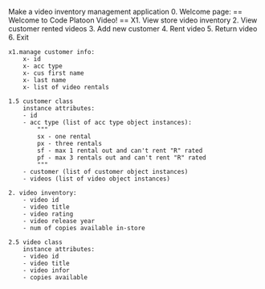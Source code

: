 


Make a video inventory management application
    0. Welcome page:
            == Welcome to Code Platoon Video! ==
        X1. View store video inventory
        2. View customer rented videos
        3. Add new customer
        4. Rent video
        5. Return video
        6. Exit


    x1.manage customer info:
        x- id
        x- acc type
        x- cus first name
        x- last name
        x- list of video rentals
    
    1.5 customer class
        instance attributes:
        - id
        - acc type (list of acc type object instances):
            """ 
            sx - one rental
            px - three rentals
            sf - max 1 rental out and can't rent "R" rated
            pf - max 3 rentals out and can't rent "R" rated
            """
        - customer (list of customer object instances)
        - videos (list of video object instances)
    
    2. video inventory:
        - video id
        - video title
        - video rating
        - video release year
        - num of copies available in-store
    
    2.5 video class
        instance attributes:
        - video id
        - video title
        - video infor
        - copies available
